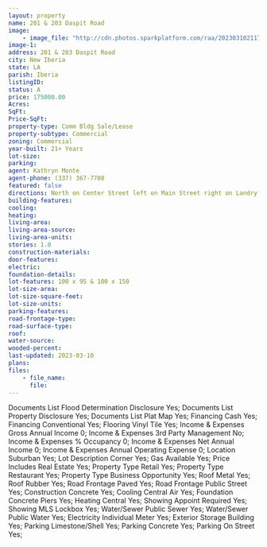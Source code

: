 ```yaml
---
layout: property
name: 201 & 203 Daspit Road 
image:
    - image_file: "http://cdn.photos.sparkplatform.com/raa/20230310211704538203000000.jpg"
image-1:
address: 201 & 203 Daspit Road
city: New Iberia
state: LA
parish: Iberia
listingID: 
status: A
price: 175000.00
Acres: 
SqFt: 
Price-SqFt: 
property-type: Comm Bldg Sale/Lease
property-subtype: Commercial
zoning: Commercial
year-built: 21+ Years
lot-size: 
parking: 
agent: Kathryn Monte
agent-phone: (337) 367-7708
featured: false
directions: North on Center Street left on Main Street right on Landry Drive left on Jane Street right on Daspit Road.  Property on left.
building-features: 
cooling: 
heating: 
living-area: 
living-area-source: 
living-area-units: 
stories: 1.0
construction-materials: 
door-features: 
electric: 
foundation-details: 
lot-features: 100 x 95 & 100 x 150
lot-size-area: 
lot-size-square-feet: 
lot-size-units: 
parking-features: 
road-frontage-type: 
road-surface-type: 
roof: 
water-source: 
wooded-percent: 
last-updated: 2023-03-10
plans: 
files:
    - file_name:
      file:
---
```

Documents List	Flood Determination Disclosure	Yes;
Documents List	Property Disclosure	Yes;
Documents List	Plat Map	Yes;
Financing	Cash	Yes;
Financing	Conventional	Yes;
Flooring	Vinyl Tile	Yes;
Income & Expenses	Gross Annual Income	0;
Income & Expenses	3rd Party Management	No;
Income & Expenses	% Occupancy	0;
Income & Expenses	Net Annual Income	0;
Income & Expenses	Annual Operating Expense	0;
Location	Suburban	Yes;
Lot Description	Corner	Yes;
Gas	Available	Yes;
Price Includes	Real Estate	Yes;
Property Type	Retail	Yes;
Property Type	Restaurant	Yes;
Property Type	Business Opportunity	Yes;
Roof	Metal	Yes;
Roof	Rubber	Yes;
Road Frontage	Paved	Yes;
Road Frontage	Public Street	Yes;
Construction	Concrete	Yes;
Cooling	Central Air	Yes;
Foundation	Concrete Piers	Yes;
Heating	Central	Yes;
Showing	Appoint Required	Yes;
Showing	MLS Lockbox	Yes;
Water/Sewer	Public Sewer	Yes;
Water/Sewer	Public Water	Yes;
Electricity	Individual Meter	Yes;
Exterior	Storage Building	Yes;
Parking	Limestone/Shell	Yes;
Parking	Concrete	Yes;
Parking	On Street	Yes;

